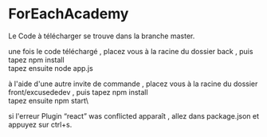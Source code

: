 # ForEachAcademy

Le Code à télécharger se trouve dans la branche master.

une fois le code téléchargé , placez vous à la racine du dossier back , puis tapez npm install\
tapez ensuite node app.js

à l'aide d'une autre invite de commande , placez vous à la racine du dossier front/excusededev , puis tapez npm install\
tapez ensuite npm start\\

si l'erreur Plugin “react” was conflicted apparaît , allez dans package.json et appuyez sur ctrl+s.
